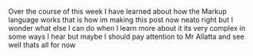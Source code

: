 Over the course of this week I have learned about how the Markup language works that is how im making this post now neato right but I wonder what else I can do when I learn more about it its very complex in some ways I hear but maybe I should pay attention to Mr Allatta and see well thats all for now 
